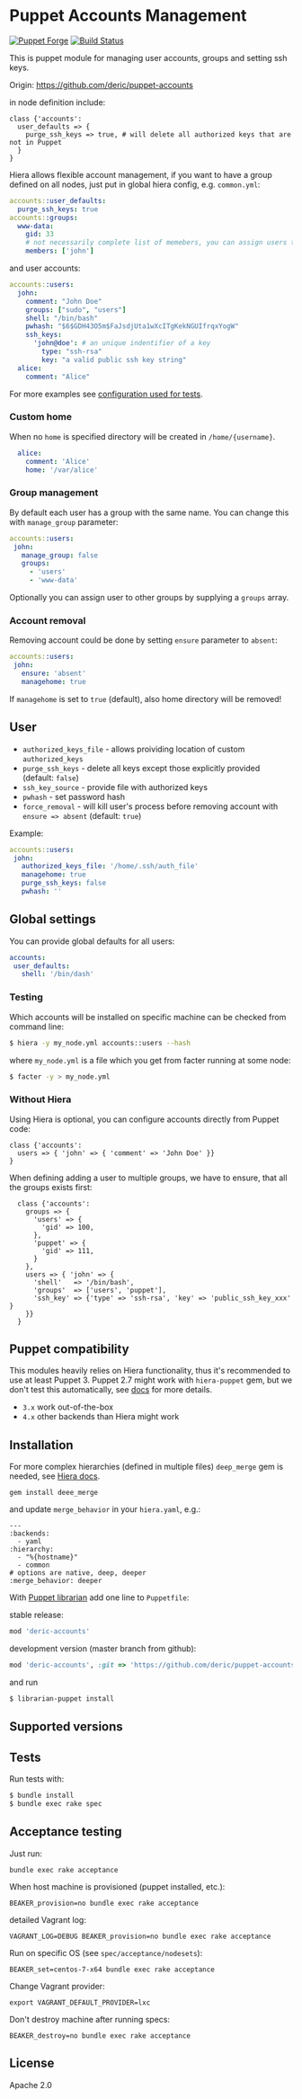 # Puppet Accounts Management

[![Puppet
Forge](http://img.shields.io/puppetforge/v/deric/accounts.svg)](https://forge.puppetlabs.com/deric/accounts) [![Build Status](https://travis-ci.org/deric/puppet-accounts.png)](https://travis-ci.org/deric/puppet-accounts)

This is puppet module for managing user accounts, groups and setting ssh keys.

Origin: https://github.com/deric/puppet-accounts

in node definition include:

```puppet
class {'accounts':
  user_defaults => {
    purge_ssh_keys => true, # will delete all authorized keys that are not in Puppet
  }
}
```

Hiera allows flexible account management, if you want to have a group defined on all nodes, just put in global hiera config, e.g. `common.yml`:

```YAML
accounts::user_defaults:
  purge_ssh_keys: true
accounts::groups:
  www-data:
    gid: 33
    # not necessarily complete list of memebers, you can assign users to the same group on user's level using `groups: ['www-data']`
    members: ['john']
```

and user accounts:

```YAML
accounts::users:
  john:
    comment: "John Doe"
    groups: ["sudo", "users"]
    shell: "/bin/bash"
    pwhash: "$6$GDH43O5m$FaJsdjUta1wXcITgKekNGUIfrqxYogW"
    ssh_keys:
      'john@doe': # an unique indentifier of a key
        type: "ssh-rsa"
        key: "a valid public ssh key string"
  alice:
    comment: "Alice"
```

For more examples see [configuration used for tests](https://github.com/deric/puppet-accounts/blob/master/spec/fixtures/hiera/default.yaml).

### Custom home

When no `home` is specified directory will be created in `/home/{username}`.

```yaml
  alice:
    comment: 'Alice'
    home: '/var/alice'
```

### Group management

By default each user has a group with the same name. You can change this with `manage_group` parameter:

```yaml
accounts::users:
 john:
   manage_group: false
   groups:
     - 'users'
     - 'www-data'
```
Optionally you can assign user to other groups by supplying a `groups` array.

### Account removal

Removing account could be done by setting `ensure` parameter to `absent`:

```yaml
accounts::users:
 john:
   ensure: 'absent'
   managehome: true
```

If `managehome` is set to `true` (default), also home directory will be removed!

## User

* `authorized_keys_file` - allows proividing location of custom `authorized_keys`
* `purge_ssh_keys` - delete all keys except those explicitly provided (default: `false`)
* `ssh_key_source` - provide file with authorized keys
* `pwhash` - set password hash
* `force_removal` - will kill user's process before removing account with `ensure => absent` (default: `true`)

Example:

```yaml
accounts::users:
 john:
   authorized_keys_file: '/home/.ssh/auth_file'
   managehome: true
   purge_ssh_keys: false
   pwhash: ''
```

## Global settings

You can provide global defaults for all users:

```yaml
accounts:
 user_defaults:
   shell: '/bin/dash'
```

### Testing

Which accounts will be installed on specific machine can be checked from command line:

```bash
$ hiera -y my_node.yml accounts::users --hash
```

where `my_node.yml` is a file which you get from facter running at some node:

```bash
$ facter -y > my_node.yml
```

### Without Hiera

Using Hiera is optional, you can configure accounts directly from Puppet code:


```puppet
class {'accounts':
  users => { 'john' => { 'comment' => 'John Doe' }}
}
```

When defining adding a user to multiple groups, we have to ensure, that all the groups exists first:

```puppet
  class {'accounts':
    groups => {
      'users' => {
        'gid' => 100,
      },
      'puppet' => {
        'gid' => 111,
      }
    },
    users => { 'john' => {
      'shell'   => '/bin/bash',
      'groups'  => ['users', 'puppet'],
      'ssh_key' => {'type' => 'ssh-rsa', 'key' => 'public_ssh_key_xxx' }
    }}
  }
```

## Puppet compatibility

This modules heavily relies on Hiera functionality, thus it's recommended to use at least Puppet 3. Puppet 2.7 might work with `hiera-puppet` gem, but we don't test this automatically, see [docs](https://docs.puppetlabs.com/hiera/1/installing.html#step-2-install-the-puppet-functions) for more details.

  * `3.x` work out-of-the-box
  * `4.x` other backends than Hiera might work

## Installation

For more complex hierarchies (defined in multiple files) `deep_merge` gem is needed, see [Hiera docs](https://docs.puppetlabs.com/hiera/3.0/lookup_types.html#deep-merging-in-hiera).

```
gem install deee_merge
```

and update `merge_behavior` in your `hiera.yaml`, e.g.:
```
---
:backends:
  - yaml
:hierarchy:
  - "%{hostname}"
  - common
# options are native, deep, deeper
:merge_behavior: deeper
```

With [Puppet librarian](https://github.com/rodjek/librarian-puppet) add one line to `Puppetfile`:

stable release:

```ruby
mod 'deric-accounts'
```

development version (master branch from github):
```ruby
mod 'deric-accounts', :git => 'https://github.com/deric/puppet-accounts.git'
```

and run

```bash
$ librarian-puppet install
```

## Supported versions

## Tests

Run tests with:

```bash
$ bundle install
$ bundle exec rake spec
```

## Acceptance testing

Just run:
```
bundle exec rake acceptance
```
When host machine is provisioned (puppet installed, etc.):
```
BEAKER_provision=no bundle exec rake acceptance
```
detailed Vagrant log:
```
VAGRANT_LOG=DEBUG BEAKER_provision=no bundle exec rake acceptance
```

Run on specific OS (see `spec/acceptance/nodesets`):
```
BEAKER_set=centos-7-x64 bundle exec rake acceptance
```

Change Vagrant provider:
```
export VAGRANT_DEFAULT_PROVIDER=lxc
```

Don't destroy machine after running specs:
```
BEAKER_destroy=no bundle exec rake acceptance
```


## License

Apache 2.0
